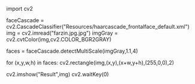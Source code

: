 import cv2

faceCascade = cv2.CascadeClassifier("Resources/haarcascade_frontalface_default.xml")
img = cv2.imread("farzin.jpg.jpg")
imgGray = cv2.cvtColor(img,cv2.COLOR_BGR2GRAY)

faces = faceCascade.detectMultiScale(imgGray,1.1,4)

for (x,y,w,h) in faces:
    cv2.rectangle(img,(x,y),(x+w,y+h),(255,0,0),2)


cv2.imshow("Result",img)
cv2.waitKey(0)


